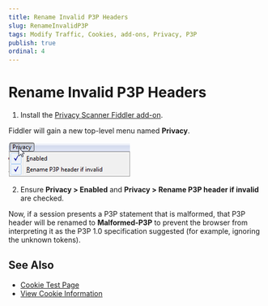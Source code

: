 ```yaml
---
title: Rename Invalid P3P Headers
slug: RenameInvalidP3P
tags: Modify Traffic, Cookies, add-ons, Privacy, P3P
publish: true
ordinal: 4
---
```


Rename Invalid P3P Headers
==========================

1. Install the [Privacy Scanner Fiddler add-on][1].

 Fiddler will gain a new top-level menu named **Privacy**.

 ![Privacy menu][2]

2. Ensure **Privacy > Enabled** and **Privacy > Rename P3P header if invalid** are checked.

Now, if a session presents a P3P statement that is malformed, that P3P header will be renamed to **Malformed-P3P** to prevent the browser from interpreting it as the P3P 1.0 specification suggested (for example, ignoring the unknown tokens).

See Also
--------

+ [Cookie Test Page][5]
+ [View Cookie Information][6]

[1]: http://fiddler2.com/add-ons
[2]: ../../images/CookieScanning/PrivacyMenu.png
[3]: ../../images/CookieScanning/PrivacyInfo.png
[4]: http://msdn.microsoft.com/en-us/library/ie/ms537343(v=vs.85).aspx#unsatisfactory_cookies
[5]: http://www.enhanceie.com/test/cookie/
[6]: ../../Observe-Traffic/Tasks/ScanCookies
